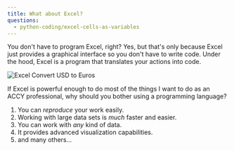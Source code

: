 ```yaml
---
title: What about Excel?
questions:
  - python-coding/excel-cells-as-variables
---
```


You don't have to program Excel, right? Yes, but that's only because Excel just provides a graphical interface so you don't have to write code. Under the hood, Excel is a program that translates your actions into code.

![Excel Convert USD to Euros](https://accy570-fa2020-course-site-assets.s3-us-west-2.amazonaws.com/images/excel-currency-convert.png)

If Excel is powerful enough to do most of the things I want to do as an ACCY professional, why should you bother using a programming language?

1. You can _reproduce_ your work easily.
2. Working with large data sets is _much_ faster and easier.
3. You can work with _any_ kind of data.
4. It provides advanced visualization capabilities.
5. and many others...
